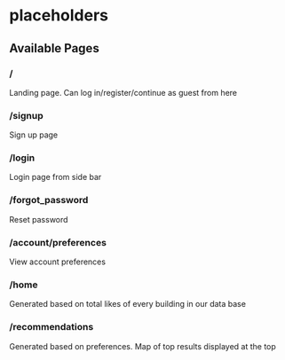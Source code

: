 # placeholders

## Available Pages

### /
Landing page. Can log in/register/continue as guest from here

### /signup
Sign up page

### /login
Login page from side bar

### /forgot_password
Reset password

### /account/preferences
View account preferences

### /home
Generated based on total likes of every building in our data base

### /recommendations
Generated based on preferences. Map of top results displayed at the top
